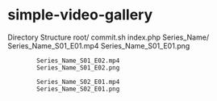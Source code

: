 simple-video-gallery
====
Directory Structure
    root/
        commit.sh
        index.php
        Series_Name/
            Series_Name_S01_E01.mp4
            Series_Name_S01_E01.png
            
            Series_Name_S01_E02.mp4
            Series_Name_S01_E02.png
            
            Series_Name_S02_E01.mp4
            Series_Name_S02_E01.png
    
